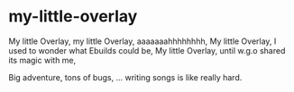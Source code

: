 my-little-overlay
=================

My little Overlay, my little Overlay, aaaaaaahhhhhhhh,
My little Overlay, I used to wonder what Ebuilds could be,
My little Overlay, until w.g.o shared its magic with me,

Big adventure, tons of bugs,
... writing songs is like really hard.
